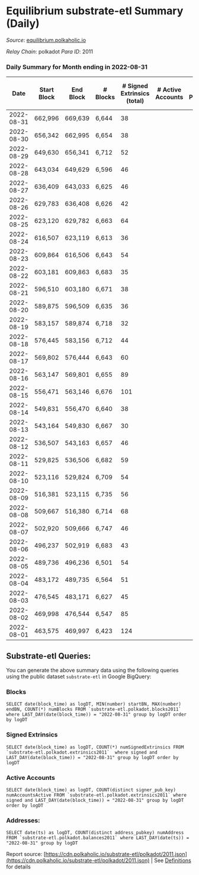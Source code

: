 # Equilibrium substrate-etl Summary (Daily)

_Source_: [equilibrium.polkaholic.io](https://equilibrium.polkaholic.io)

*Relay Chain*: polkadot
*Para ID*: 2011



### Daily Summary for Month ending in 2022-08-31


| Date | Start Block | End Block | # Blocks | # Signed Extrinsics (total) | # Active Accounts | # Passive | # New | # Addresses with Balances | # Events | # Transfers | # XCM Transfers In | # XCM Transfers Out |
| ---- | ----------- | --------- | -------- | --------------------------- | ----------------- | --------- | ----- | ------------------------- | -------- | ----------- | ------------------ | ------------------- |
| 2022-08-31 | 662,996 | 669,639 | 6,644  | 38 |  |  |  | 7,514 | 151,423 |   |   |   |
| 2022-08-30 | 656,342 | 662,995 | 6,654  | 38 |  |  |  |  | 150,844 |   |   |   |
| 2022-08-29 | 649,630 | 656,341 | 6,712  | 52 |  |  |  |  | 151,859 |   |   |   |
| 2022-08-28 | 643,034 | 649,629 | 6,596  | 46 |  |  |  |  | 149,700 |   |   |   |
| 2022-08-27 | 636,409 | 643,033 | 6,625  | 46 |  |  |  |  | 150,348 |   |   |   |
| 2022-08-26 | 629,783 | 636,408 | 6,626  | 42 |  |  |  |  | 150,381 |   |   |   |
| 2022-08-25 | 623,120 | 629,782 | 6,663  | 64 |  |  |  |  | 151,324 |   |   |   |
| 2022-08-24 | 616,507 | 623,119 | 6,613  | 36 |  |  |  | 7,362 | 150,116 |   |   |   |
| 2022-08-23 | 609,864 | 616,506 | 6,643  | 54 |  |  |  | 7,361 | 150,786 |   |   |   |
| 2022-08-22 | 603,181 | 609,863 | 6,683  | 35 |  |  |  | 7,357 | 151,659 |   |   |   |
| 2022-08-21 | 596,510 | 603,180 | 6,671  | 38 |  |  |  | 7,355 | 151,245 |   |   |   |
| 2022-08-20 | 589,875 | 596,509 | 6,635  | 36 |  |  |  | 7,353 | 150,571 |   |   |   |
| 2022-08-19 | 583,157 | 589,874 | 6,718  | 32 |  |  |  | 7,350 | 152,392 |   |   |   |
| 2022-08-18 | 576,445 | 583,156 | 6,712  | 44 |  |  |  | 7,350 | 152,356 |   |   |   |
| 2022-08-17 | 569,802 | 576,444 | 6,643  | 60 |  |  |  | 7,346 | 150,808 |   |   |   |
| 2022-08-16 | 563,147 | 569,801 | 6,655  | 89 |  |  |  | 7,332 | 151,248 |   |   |   |
| 2022-08-15 | 556,471 | 563,146 | 6,676  | 101 |  |  |  | 7,318 | 150,675 |   |   |   |
| 2022-08-14 | 549,831 | 556,470 | 6,640  | 38 |  |  |  | 7,317 | 150,681 |   |   |   |
| 2022-08-13 | 543,164 | 549,830 | 6,667  | 30 |  |  |  | 7,316 | 151,271 |   |   |   |
| 2022-08-12 | 536,507 | 543,163 | 6,657  | 46 |  |  |  | 7,315 | 151,106 |   |   |   |
| 2022-08-11 | 529,825 | 536,506 | 6,682  | 59 |  |  |  | 7,314 | 151,459 |   |   |   |
| 2022-08-10 | 523,116 | 529,824 | 6,709  | 54 |  |  |  | 7,313 | 152,250 |   |   |   |
| 2022-08-09 | 516,381 | 523,115 | 6,735  | 56 |  |  |  | 7,312 | 152,847 |   |   |   |
| 2022-08-08 | 509,667 | 516,380 | 6,714  | 68 |  |  |  | 7,310 | 152,505 |   |   |   |
| 2022-08-07 | 502,920 | 509,666 | 6,747  | 46 |  |  |  | 7,306 | 153,108 |   |   |   |
| 2022-08-06 | 496,237 | 502,919 | 6,683  | 43 |  |  |  | 7,303 | 151,616 |   |   |   |
| 2022-08-05 | 489,736 | 496,236 | 6,501  | 54 |  |  |  | 7,303 | 147,607 |   |   |   |
| 2022-08-04 | 483,172 | 489,735 | 6,564  | 51 |  |  |  | 7,302 | 148,732 |   |   |   |
| 2022-08-03 | 476,545 | 483,171 | 6,627  | 45 |  |  |  | 7,300 | 150,423 |   |   |   |
| 2022-08-02 | 469,998 | 476,544 | 6,547  | 85 |  |  |  | 7,298 | 147,774 |   |   |   |
| 2022-08-01 | 463,575 | 469,997 | 6,423  | 124 |  |  |  | 7,293 | 145,719 |   |   |   |

## Substrate-etl Queries:
You can generate the above summary data using the following queries using the public dataset `substrate-etl` in Google BigQuery:


### Blocks
```
SELECT date(block_time) as logDT, MIN(number) startBN, MAX(number) endBN, COUNT(*) numBlocks FROM `substrate-etl.polkadot.blocks2011`  where LAST_DAY(date(block_time)) = "2022-08-31" group by logDT order by logDT
```


### Signed Extrinsics
```
SELECT date(block_time) as logDT, COUNT(*) numSignedExtrinsics FROM `substrate-etl.polkadot.extrinsics2011`  where signed and LAST_DAY(date(block_time)) = "2022-08-31" group by logDT order by logDT
```


### Active Accounts
```
SELECT date(block_time) as logDT, COUNT(distinct signer_pub_key) numAccountsActive FROM `substrate-etl.polkadot.extrinsics2011` where signed and LAST_DAY(date(block_time)) = "2022-08-31" group by logDT order by logDT
```


### Addresses:
```
SELECT date(ts) as logDT, COUNT(distinct address_pubkey) numAddress FROM `substrate-etl.polkadot.balances2011` where LAST_DAY(date(ts)) = "2022-08-31" group by logDT
```



Report source: [https://cdn.polkaholic.io/substrate-etl/polkadot/2011.json](https://cdn.polkaholic.io/substrate-etl/polkadot/2011.json) | See [Definitions](/DEFINITIONS.md) for details
